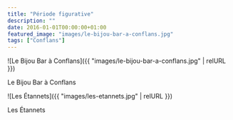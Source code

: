 ```yaml
---
title: "Période figurative"
description: ""
date: 2016-01-01T00:00:00+01:00
featured_image: "images/le-bijou-bar-a-conflans.jpg"
tags: ["Conflans"]
---
```


![Le Bijou Bar à Conflans]({{ "images/le-bijou-bar-a-conflans.jpg" | relURL }})

Le Bijou Bar à Conflans

![Les Étannets]({{ "images/les-etannets.jpg" | relURL }})

Les Étannets
